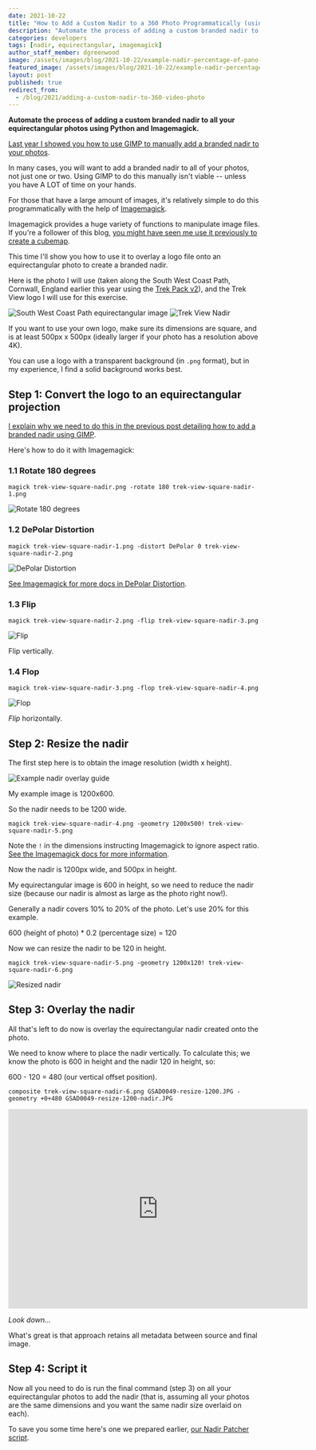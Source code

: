 ```yaml
---
date: 2021-10-22
title: "How to Add a Custom Nadir to a 360 Photo Programmatically (using ImageMagick)"
description: "Automate the process of adding a custom branded nadir to all your equirectangular photos using Imagemagick."
categories: developers
tags: [nadir, equirectangular, imagemagick]
author_staff_member: dgreenwood
image: /assets/images/blog/2021-10-22/example-nadir-percentage-of-pano-meta.jpeg
featured_image: /assets/images/blog/2021-10-22/example-nadir-percentage-of-pano-sm.jpeg
layout: post
published: true
redirect_from:
  - /blog/2021/adding-a-custom-nadir-to-360-video-photo
---
```


**Automate the process of adding a custom branded nadir to all your equirectangular photos using Python and Imagemagick.**

[Last year I showed you how to use GIMP to manually add a branded nadir to your photos](/blog/adding-a-custom-nadir-to-360-video-photo).

In many cases, you will want to add a branded nadir to all of your photos, not just one or two. Using GIMP to do this manually isn't viable -- unless you have A LOT of time on your hands.

For those that have a large amount of images, it's relatively simple to do this programmatically with the help of [Imagemagick](https://imagemagick.org/index.php).

Imagemagick provides a huge variety of functions to manipulate image files. If you're a follower of this blog, [you might have seen me use it previously to create a cubemap](/blog/reverse-engineering-gopro-360-file-format-part-3).

This time I'll show you how to use it to overlay a logo file onto an equirectangular photo to create a branded nadir.

Here is the photo I will use (taken along the South West Coast Path, Cornwall, England earlier this year using the [Trek Pack v2](/trek-pack)), and the Trek View logo I will use for this exercise.

<img class="img-fluid" src="/assets/images/blog/2021-10-22/GSAD0049-resize-1200.JPG" alt="South West Coast Path equirectangular image" title="South West Coast Path equirectangular image" />

<img class="img-fluid" src="/assets/images/blog/2021-10-22/trek-view-square-nadir.png" alt="Trek View Nadir" title="Trek View Nadir" />

If you want to use your own logo, make sure its dimensions are square, and is at least 500px x 500px (ideally larger if your photo has a resolution above 4K).

You can use a logo with a transparent background (in `.png` format), but in my experience, I find a solid background works best.

## Step 1: Convert the logo to an equirectangular projection

[I explain why we need to do this in the previous post detailing how to add a branded nadir using GIMP](/blog/adding-a-custom-nadir-to-360-video-photo).

Here's how to do it with Imagemagick:

### 1.1 Rotate 180 degrees
```
magick trek-view-square-nadir.png -rotate 180 trek-view-square-nadir-1.png
```

<img class="img-fluid" src="/assets/images/blog/2021-10-22/trek-view-square-nadir-1.png" alt="Rotate 180 degrees" title="Rotate 180 degrees" />

### 1.2 DePolar Distortion

```
magick trek-view-square-nadir-1.png -distort DePolar 0 trek-view-square-nadir-2.png
```

<img class="img-fluid" src="/assets/images/blog/2021-10-22/trek-view-square-nadir-2.png" alt="DePolar Distortion" title="DePolar Distortion" />

[See Imagemagick for more docs in DePolar Distortion](https://legacy.imagemagick.org/Usage/distorts/).

### 1.3 Flip

```
magick trek-view-square-nadir-2.png -flip trek-view-square-nadir-3.png
```

<img class="img-fluid" src="/assets/images/blog/2021-10-22/trek-view-square-nadir-3.png" alt="Flip" title="Flip" />

Flip vertically.

### 1.4 Flop

```
magick trek-view-square-nadir-3.png -flop trek-view-square-nadir-4.png
```

<img class="img-fluid" src="/assets/images/blog/2021-10-22/trek-view-square-nadir-4.png" alt="Flop" title="Flop" />

_Flip_ horizontally.

## Step 2: Resize the nadir

The first step here is to obtain the image resolution (width x height).

<img class="img-fluid" src="/assets/images/blog/2021-10-22/example-nadir-percentage-of-pano.jpeg" alt="Example nadir overlay guide" title="Example nadir overlay guide" />

My example image is 1200x600.

So the nadir needs to be 1200 wide.

```
magick trek-view-square-nadir-4.png -geometry 1200x500! trek-view-square-nadir-5.png
```

Note the `!` in the dimensions instructing Imagemagick to ignore aspect ratio. [See the Imagemagick docs for more information](https://legacy.imagemagick.org/Usage/resize/#geometry).

Now the nadir is 1200px wide, and 500px in height.

My equirectangular image is 600 in height, so we need to reduce the nadir size (because our nadir is almost as large as the photo right now!).

Generally a nadir covers 10% to 20% of the photo. Let's use 20% for this example. 

600 (height of photo) * 0.2 (percentage size) = 120

Now we can resize the nadir to be 120 in height.

```
magick trek-view-square-nadir-5.png -geometry 1200x120! trek-view-square-nadir-6.png
```

<img class="img-fluid" src="/assets/images/blog/2021-10-22/trek-view-square-nadir-6.png" alt="Resized nadir" title="Resized nadir" />

## Step 3: Overlay the nadir

All that's left to do now is overlay the equirectangular nadir created onto the photo.

We need to know where to place the nadir vertically. To calculate this; we know the photo is 600 in height and the nadir 120 in height, so:

600 - 120 = 480 (our vertical offset position).

```
composite trek-view-square-nadir-6.png GSAD0049-resize-1200.JPG -geometry +0+480 GSAD0049-resize-1200-nadir.JPG
```

<iframe width="600" height="400" allowfullscreen style="border-style:none;" src="https://www.trekview.org/trekviewer.htm#panorama=https://www.trekview.org/assets/images/blog/2021-10-22/GSAD0049-resize-1200-nadir.JPG&amp;autoLoad=true"></iframe>

_Look down..._

What's great is that approach retains all metadata between source and final image.

## Step 4: Script it

Now all you need to do is run the final command (step 3) on all your equirectangular photos to add the nadir (that is, assuming all your photos are the same dimensions and you want the same nadir size overlaid on each).

To save you some time here's one we prepared earlier, [our Nadir Patcher script](https://github.com/trek-view/nadir-patcher/).